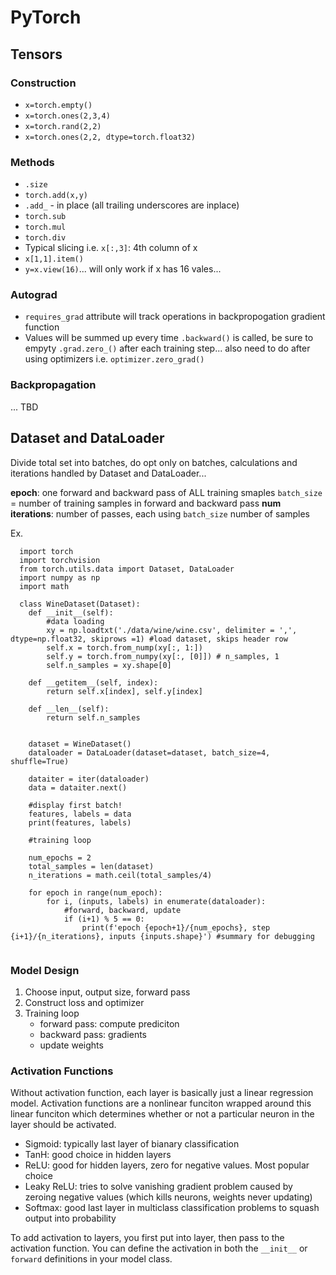 # PyTorch

## Tensors

### Construction
 - `x=torch.empty()`
 - `x=torch.ones(2,3,4)`
 - `x=torch.rand(2,2)`
 - `x=torch.ones(2,2, dtype=torch.float32)`
 
 ### Methods
  - `.size`
  - `torch.add(x,y)`
  - `.add_` - in place (all trailing underscores are inplace)
  - `torch.sub`
  - `torch.mul`
  - `torch.div`
  - Typical slicing i.e. `x[:,3]`: 4th column of x
  - `x[1,1].item()`
  - `y=x.view(16)`... will only work if x has 16 vales...

  ### Autograd
  - `requires_grad` attribute will track operations in backpropogation gradient function
  - Values will be summed up every time `.backward()` is called, be sure to empyty `.grad.zero_()` after each training step... also need to do after using optimizers i.e. `optimizer.zero_grad()`

  ### Backpropagation
  ... TBD

## Dataset and DataLoader
Divide total set into batches, do opt only on batches, calculations and iterations handled by Dataset and DataLoader...

**epoch**: one forward and backward pass of ALL training smaples
`batch_size` = number of training samples in forward and backward pass
**num iterations**: number of passes, each using `batch_size` number of samples


Ex. 
```
  import torch
  import torchvision
  from torch.utils.data import Dataset, DataLoader
  import numpy as np
  import math

  class WineDataset(Dataset):
    def __init__(self):
        #data loading
        xy = np.loadtxt('./data/wine/wine.csv', delimiter = ',', dtype=np.float32, skiprows =1) #load dataset, skips header row
        self.x = torch.from_nump(xy[:, 1:])
        self.y = torch.from_numpy(xy[:, [0]]) # n_samples, 1
        self.n_samples = xy.shape[0]

    def __getitem__(self, index):
        return self.x[index], self.y[index]

    def __len__(self):
        return self.n_samples


    dataset = WineDataset()
    dataloader = DataLoader(dataset=dataset, batch_size=4, shuffle=True)

    dataiter = iter(dataloader)
    data = dataiter.next()

    #display first batch!
    features, labels = data
    print(features, labels)

    #training loop

    num_epochs = 2
    total_samples = len(dataset)
    n_iterations = math.ceil(total_samples/4)

    for epoch in range(num_epoch):
        for i, (inputs, labels) in enumerate(dataloader):
            #forward, backward, update
            if (i+1) % 5 == 0:
                print(f'epoch {epoch+1}/{num_epochs}, step {i+1}/{n_iterations}, inputs {inputs.shape}') #summary for debugging


```

### Model Design
1. Choose input, output size, forward pass
2. Construct loss and optimizer
3. Training loop
    - forward pass: compute prediciton
    - backward pass: gradients
    - update weights

### Activation Functions

Without activation function, each layer is basically just a linear regression model. Activation functions are a nonlinear funciton wrapped around this linear funciton which determines whether or not a particular neuron in the layer should be activated.

 - Sigmoid: typically last layer of bianary classification
 - TanH: good choice in hidden layers
 - ReLU: good for hidden layers, zero for negative values. Most popular choice
 - Leaky ReLU: tries to solve vanishing gradient problem caused by zeroing negative values (which kills neurons, weights never updating)
 - Softmax: good last layer in multiclass classification problems to squash output into probability

 To add activation to layers, you first put into layer, then pass to the activation function. You can define the activation in both the `__init__` or `forward` definitions in your model class. 


